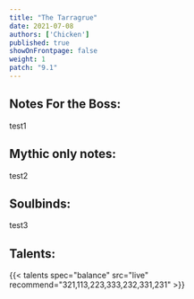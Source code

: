 ```yaml
---
title: "The Tarragrue"
date: 2021-07-08
authors: ['Chicken']
published: true
showOnFrontpage: false
weight: 1
patch: "9.1"
---
```



## Notes For the Boss:
test1

## Mythic only notes:
test2

## Soulbinds:
test3

## Talents:
{{< talents spec="balance" src="live" recommend="321,113,223,333,232,331,231" >}}



